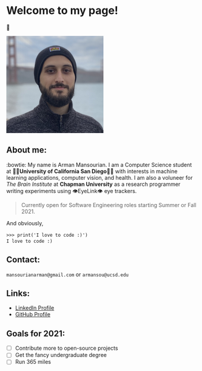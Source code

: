 # Welcome to my page!
:robot:

<img src="selfie.JPG" width="256">


## About me:
:bowtie: My name is Arman Mansourian. I am a Computer Science student at :ocean::trident:**University of California San Diego**:trident::ocean: with interests in machine learning applications, computer vision, and health. I am also a voluneer for *The Brain Institute* at **Chapman University** as a research programmer writing experiments using :eye:EyeLink:eye: eye trackers.

> Currently open for Software Engineering roles starting Summer or Fall 2021.

And obviously,
```
>>> print('I love to code :)')
I love to code :)
```

## Contact:
`mansourianarman@gmail.com` or `armansou@ucsd.edu`

## Links:
- [LinkedIn Profile](https://www.linkedin.com/in/arman-mansourian/)
- [GitHub Profile](https://github.com/amansourian)

## Goals for 2021:
- [ ] Contribute more to open-source projects
- [ ] Get the fancy undergraduate degree
- [ ] Run 365 miles
